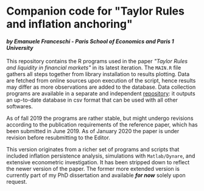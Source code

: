 # Companion code for **"Taylor Rules and inflation anchoring"**
#### _by Emanuele Franceschi - Paris School of Economics and Paris 1 University_

This repository contains the R programs used in the paper *"Taylor Rules 
and liquidity in financial markets"* in its latest iteration. The 
`MAIN.R` file gathers all steps 
together from library installation to results plotting. Data are fetched from online sources upon execution of the script, hence results may differ as more observations are added to the database. Data collection programs are available in a separate and independent [repository](https://www.github.com/ceschi/us_macro_data "US data collection"): it outputs an up-to-date database in csv format that can be used with all other softwares.

As of fall 2019 the programs are rather stable, but might undergo 
revisions according to the publication requirements of the reference 
paper, which has been submitted in June 2019. As of January 2020 the 
paper is under revision before resubmitting to the Editor.

This version originates from a richer set of programs and scripts that included inflation persistence analysis, simulations with `Matlab/Dynare`, and extensive econometric investigation. It has been stripped down to reflect the newer version of the paper. The former more extended version is currently part of my PhD dissertation and available __*for now*__ solely upon request.